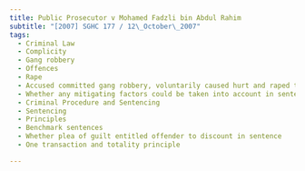 ```yaml
---
title: Public Prosecutor v Mohamed Fadzli bin Abdul Rahim 
subtitle: "[2007] SGHC 177 / 12\_October\_2007"
tags:
  - Criminal Law
  - Complicity
  - Gang robbery
  - Offences
  - Rape
  - Accused committed gang robbery, voluntarily caused hurt and raped three victims
  - Whether any mitigating factors could be taken into account in sentencing
  - Criminal Procedure and Sentencing
  - Sentencing
  - Principles
  - Benchmark sentences
  - Whether plea of guilt entitled offender to discount in sentence
  - One transaction and totality principle

---
```


